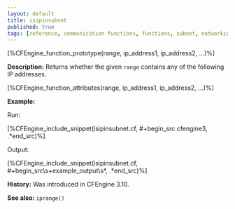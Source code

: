 ```yaml
---
layout: default
title: isipinsubnet
published: true
tags: [reference, communication functions, functions, subnet, networking, IPv4, IP, isipinsubnet]
---
```


[%CFEngine_function_prototype(range, ip_address1, ip_address2, ...)%]

**Description:** Returns whether the given `range` contains any of the following IP addresses.

[%CFEngine_function_attributes(range, ip_address1, ip_address2, ...)%]

**Example:**

Run:

[%CFEngine_include_snippet(isipinsubnet.cf, #\+begin_src cfengine3, .*end_src)%]

Output:

[%CFEngine_include_snippet(isipinsubnet.cf, #\+begin_src\s+example_output\s*, .*end_src)%]

**History:** Was introduced in CFEngine 3.10.

**See also:** `iprange()`
